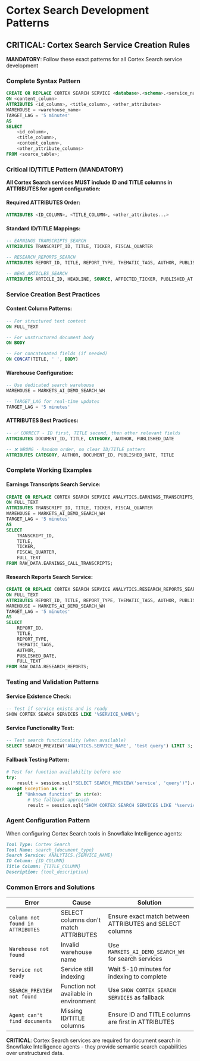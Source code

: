 # Cortex Search Development Patterns

## CRITICAL: Cortex Search Service Creation Rules
**MANDATORY**: Follow these exact patterns for all Cortex Search service development

### Complete Syntax Pattern
```sql
CREATE OR REPLACE CORTEX SEARCH SERVICE <database>.<schema>.<service_name>
ON <content_column>
ATTRIBUTES <id_column>, <title_column>, <other_attributes>
WAREHOUSE = <warehouse_name>
TARGET_LAG = '5 minutes'
AS
SELECT
    <id_column>,
    <title_column>,
    <content_column>,
    <other_attribute_columns>
FROM <source_table>;
```

### Critical ID/TITLE Pattern (MANDATORY)
**All Cortex Search services MUST include ID and TITLE columns in ATTRIBUTES for agent configuration:**

#### Required ATTRIBUTES Order:
```sql
ATTRIBUTES <ID_COLUMN>, <TITLE_COLUMN>, <other_attributes...>
```

#### Standard ID/TITLE Mappings:
```sql
-- EARNINGS_TRANSCRIPTS_SEARCH
ATTRIBUTES TRANSCRIPT_ID, TITLE, TICKER, FISCAL_QUARTER

-- RESEARCH_REPORTS_SEARCH  
ATTRIBUTES REPORT_ID, TITLE, REPORT_TYPE, THEMATIC_TAGS, AUTHOR, PUBLISHED_DATE

-- NEWS_ARTICLES_SEARCH
ATTRIBUTES ARTICLE_ID, HEADLINE, SOURCE, AFFECTED_TICKER, PUBLISHED_AT
```

### Service Creation Best Practices

#### Content Column Patterns:
```sql
-- For structured text content
ON FULL_TEXT

-- For unstructured document body
ON BODY

-- For concatenated fields (if needed)
ON CONCAT(TITLE, ' ', BODY)
```

#### Warehouse Configuration:
```sql
-- Use dedicated search warehouse
WAREHOUSE = MARKETS_AI_DEMO_SEARCH_WH

-- TARGET_LAG for real-time updates
TARGET_LAG = '5 minutes'
```

#### ATTRIBUTES Best Practices:
```sql
-- ✅ CORRECT - ID first, TITLE second, then other relevant fields
ATTRIBUTES DOCUMENT_ID, TITLE, CATEGORY, AUTHOR, PUBLISHED_DATE

-- ❌ WRONG - Random order, no clear ID/TITLE pattern
ATTRIBUTES CATEGORY, AUTHOR, DOCUMENT_ID, PUBLISHED_DATE, TITLE
```

### Complete Working Examples

#### Earnings Transcripts Search Service:
```sql
CREATE OR REPLACE CORTEX SEARCH SERVICE ANALYTICS.EARNINGS_TRANSCRIPTS_SEARCH
ON FULL_TEXT
ATTRIBUTES TRANSCRIPT_ID, TITLE, TICKER, FISCAL_QUARTER
WAREHOUSE = MARKETS_AI_DEMO_SEARCH_WH
TARGET_LAG = '5 minutes'
AS
SELECT
    TRANSCRIPT_ID,
    TITLE,
    TICKER,
    FISCAL_QUARTER,
    FULL_TEXT
FROM RAW_DATA.EARNINGS_CALL_TRANSCRIPTS;
```

#### Research Reports Search Service:
```sql
CREATE OR REPLACE CORTEX SEARCH SERVICE ANALYTICS.RESEARCH_REPORTS_SEARCH
ON FULL_TEXT
ATTRIBUTES REPORT_ID, TITLE, REPORT_TYPE, THEMATIC_TAGS, AUTHOR, PUBLISHED_DATE
WAREHOUSE = MARKETS_AI_DEMO_SEARCH_WH
TARGET_LAG = '5 minutes'
AS
SELECT
    REPORT_ID,
    TITLE,
    REPORT_TYPE,
    THEMATIC_TAGS,
    AUTHOR,
    PUBLISHED_DATE,
    FULL_TEXT
FROM RAW_DATA.RESEARCH_REPORTS;
```

### Testing and Validation Patterns

#### Service Existence Check:
```sql
-- Test if service exists and is ready
SHOW CORTEX SEARCH SERVICES LIKE '%SERVICE_NAME%';
```

#### Service Functionality Test:
```sql
-- Test search functionality (when available)
SELECT SEARCH_PREVIEW('ANALYTICS.SERVICE_NAME', 'test query') LIMIT 3;
```

#### Fallback Testing Pattern:
```python
# Test for function availability before use
try:
    result = session.sql("SELECT SEARCH_PREVIEW('service', 'query')").collect()
except Exception as e:
    if "Unknown function" in str(e):
        # Use fallback approach
        result = session.sql("SHOW CORTEX SEARCH SERVICES LIKE '%service%'").collect()
```

### Agent Configuration Pattern
When configuring Cortex Search tools in Snowflake Intelligence agents:

```markdown
Tool Type: Cortex Search
Tool Name: search_{document_type}
Search Service: ANALYTICS.{SERVICE_NAME}
ID Column: {ID_COLUMN}
Title Column: {TITLE_COLUMN}
Description: {tool_description}
```

### Common Errors and Solutions

| Error | Cause | Solution |
|----|----|----|
| `Column not found in ATTRIBUTES` | SELECT columns don't match ATTRIBUTES | Ensure exact match between ATTRIBUTES and SELECT columns |
| `Warehouse not found` | Invalid warehouse name | Use `MARKETS_AI_DEMO_SEARCH_WH` for search services |
| `Service not ready` | Service still indexing | Wait 5-10 minutes for indexing to complete |
| `SEARCH_PREVIEW not found` | Function not available in environment | Use `SHOW CORTEX SEARCH SERVICES` as fallback |
| `Agent can't find documents` | Missing ID/TITLE columns | Ensure ID and TITLE columns are first in ATTRIBUTES |

**CRITICAL**: Cortex Search services are required for document search in Snowflake Intelligence agents - they provide semantic search capabilities over unstructured data.
